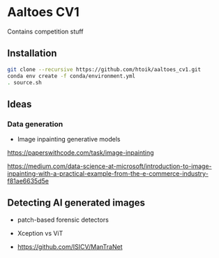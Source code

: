 # Aaltoes CV1

Contains competition stuff

## Installation

```bash
git clone --recursive https://github.com/htoik/aaltoes_cv1.git
conda env create -f conda/environment.yml
. source.sh
```

## Ideas

### Data generation

- Image inpainting generative models

https://paperswithcode.com/task/image-inpainting

https://medium.com/data-science-at-microsoft/introduction-to-image-inpainting-with-a-practical-example-from-the-e-commerce-industry-f81ae6635d5e



## Detecting AI generated images

- patch-based forensic detectors

- Xception vs ViT

- https://github.com/ISICV/ManTraNet

